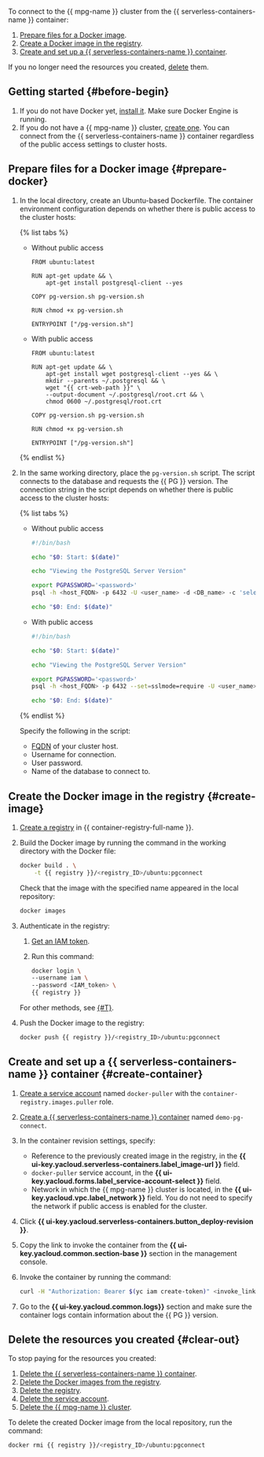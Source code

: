 

To connect to the {{ mpg-name }} cluster from the {{ serverless-containers-name }} container:

1. [Prepare files for a Docker image](#prepare-docker).
1. [Create a Docker image in the registry](#create-image).
1. [Create and set up a {{ serverless-containers-name }} container](#create-container).

If you no longer need the resources you created, [delete](#clear-out) them.

## Getting started {#before-begin}

1. If you do not have Docker yet, [install it](https://docs.docker.com/get-docker/). Make sure Docker Engine is running.
1. If you do not have a {{ mpg-name }} cluster, [create one](../../managed-postgresql/operations/cluster-create.md). You can connect from the {{ serverless-containers-name }} container regardless of the public access settings to cluster hosts.

## Prepare files for a Docker image {#prepare-docker}

1. In the local directory, create an Ubuntu-based Dockerfile. The container environment configuration depends on whether there is public access to the cluster hosts:

   {% list tabs %}

   - Without public access

      ```docker
      FROM ubuntu:latest

      RUN apt-get update && \
          apt-get install postgresql-client --yes

      COPY pg-version.sh pg-version.sh

      RUN chmod +x pg-version.sh

      ENTRYPOINT ["/pg-version.sh"]
      ```

   - With public access

      ```docker
      FROM ubuntu:latest

      RUN apt-get update && \
          apt-get install wget postgresql-client --yes && \
          mkdir --parents ~/.postgresql && \
          wget "{{ crt-web-path }}" \
          --output-document ~/.postgresql/root.crt && \
          chmod 0600 ~/.postgresql/root.crt

      COPY pg-version.sh pg-version.sh

      RUN chmod +x pg-version.sh

      ENTRYPOINT ["/pg-version.sh"]
      ```

   {% endlist %}

1. In the same working directory, place the `pg-version.sh` script. The script connects to the database and requests the {{ PG }} version. The connection string in the script depends on whether there is public access to the cluster hosts:

   {% list tabs %}

   - Without public access

      ```bash
      #!/bin/bash

      echo "$0: Start: $(date)"

      echo "Viewing the PostgreSQL Server Version"

      export PGPASSWORD='<password>'
      psql -h <host_FQDN> -p 6432 -U <user_name> -d <DB_name> -c 'select version();'

      echo "$0: End: $(date)"
      ```

   - With public access

      ```bash
      #!/bin/bash

      echo "$0: Start: $(date)"

      echo "Viewing the PostgreSQL Server Version"

      export PGPASSWORD='<password>'
      psql -h <host_FQDN> -p 6432 --set=sslmode=require -U <user_name> -d <DB_name> -c 'select version();'

      echo "$0: End: $(date)"
      ```

   {% endlist %}

   Specify the following in the script:

   * [FQDN](../../managed-postgresql/operations/connect.md#fqdn) of your cluster host.
   * Username for connection.
   * User password.
   * Name of the database to connect to.

## Create the Docker image in the registry {#create-image}

1. [Create a registry](../../container-registry/operations/registry/registry-create.md) in {{ container-registry-full-name }}.

1. Build the Docker image by running the command in the working directory with the Docker file:

   ```bash
   docker build . \
       -t {{ registry }}/<registry_ID>/ubuntu:pgconnect
   ```

   Check that the image with the specified name appeared in the local repository:

   ```bash
   docker images
   ```

1. Authenticate in the registry:

   1. [Get an IAM token](../../iam/operations/iam-token/create.md).
   1. Run this command:

      ```bash
      docker login \
      --username iam \
      --password <IAM_token> \
      {{ registry }}
      ```

   For other methods, see [{#T}](../../container-registry/operations/authentication.md).

1. Push the Docker image to the registry:

   ```bash
   docker push {{ registry }}/<registry_ID>/ubuntu:pgconnect
   ```

## Create and set up a {{ serverless-containers-name }} container {#create-container}

1. [Create a service account](../../iam/operations/sa/create.md) named `docker-puller` with the `container-registry.images.puller` role.
1. [Create a {{ serverless-containers-name }} container](../../serverless-containers/operations/create.md) named `demo-pg-connect`.
1. In the container revision settings, specify:

   * Reference to the previously created image in the registry, in the **{{ ui-key.yacloud.serverless-containers.label_image-url }}** field.
   * `docker-puller` service account, in the **{{ ui-key.yacloud.forms.label_service-account-select }}** field.
   * Network in which the {{ mpg-name }} cluster is located, in the **{{ ui-key.yacloud.vpc.label_network }}** field. You do not need to specify the network if public access is enabled for the cluster.

1. Click **{{ ui-key.yacloud.serverless-containers.button_deploy-revision }}**.
1. Copy the link to invoke the container from the **{{ ui-key.yacloud.common.section-base }}** section in the management console.
1. Invoke the container by running the command:

   ```bash
   curl -H "Authorization: Bearer $(yc iam create-token)" <invoke_link>
   ```

1. Go to the **{{ ui-key.yacloud.common.logs}}** section and make sure the container logs contain information about the {{ PG }} version.

## Delete the resources you created {#clear-out}

To stop paying for the resources you created:

1. [Delete the {{ serverless-containers-name }} container](../../serverless-containers/operations/delete.md).
1. [Delete the Docker images from the registry](../../container-registry/operations/docker-image/docker-image-delete.md).
1. [Delete the registry](../../container-registry/operations/registry/registry-delete.md).
1. [Delete the service account](../../iam/operations/sa/delete.md).
1. [Delete the {{ mpg-name }} cluster](../../managed-postgresql/operations/cluster-delete.md).

To delete the created Docker image from the local repository, run the command:

```bash
docker rmi {{ registry }}/<registry_ID>/ubuntu:pgconnect
```
